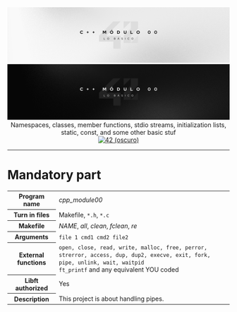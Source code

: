 <div align="center">
    <img src="https://github.com/15Galan/42_project-readmes/blob/master/banners/cursus/projects/cpp_module00-light.png?raw=true#gh-light-mode-only" alt="Banner (claro)" />
    <img src="https://github.com/15Galan/42_project-readmes/blob/master/banners/cursus/projects/cpp_module00-dark.png?raw=true#gh-dark-mode-only" alt="Banner (oscuro)" />
    <br>
    Namespaces, classes, member functions, stdio streams,
initialization lists, static, const, and some other basic stuf
    <br>
    <a href='https://profile.intra.42.fr/users/alvega-g' target="_blank">
        <img alt='42 (oscuro)' src='https://img.shields.io/badge/Málaga-black?style=flat&logo=42&logoColor=white'/>
    </a>
</div>

---

# Mandatory part

<table>
  <tr>
    <th>Program name</th>
    <td><em>cpp_module00</em></td>
  </tr>
  <tr>
    <th>Turn in files</th>
    <td>Makefile, <code>*.h</code>, <code>*.c</code></td>
  </tr>
  <tr>
	<th>Makefile</th>
	<td><em>NAME</em>, <em>all</em>, <em>clean</em>, <em>fclean</em>, <em>re</em></td>
  </tr>
  <tr>
    <th>Arguments</th>
    <td><code>file 1 cmd1 cmd2 file2</code></td>
  </tr>
  <tr>
    <th>External functions</th>
    <td> <code>open, close, read, write, malloc, free, perror, strerror, access, dup, dup2, execve, exit, fork, pipe, unlink, wait, waitpid</code><br><code>ft_printf</code> and any equivalent YOU coded</td>
  </tr>
  <tr>
	<th>Libft authorized</th>
	<td>Yes</td>
  </td>
  <tr>
    <th>Description</th>
    <td>This project is about handling pipes.</td>
  </tr>
</table>
